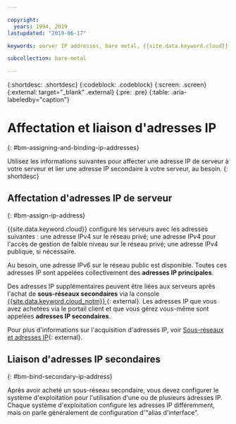 ```yaml
---

copyright:
  years: 1994, 2019
lastupdated: "2019-06-17"

keywords: server IP addresses, bare metal, {{site.data.keyword.cloud}}

subcollection: bare-metal

---
```


{:shortdesc: .shortdesc}
{:codeblock: .codeblock}
{:screen: .screen}
{:external: target="_blank" .external}
{:pre: .pre}
{:table: .aria-labeledby="caption"}

# Affectation et liaison d'adresses IP
{: #bm-assigning-and-binding-ip-addresses}

Utilisez les informations suivantes pour affecter une adresse IP de serveur à votre serveur et lier une adresse IP secondaire à votre serveur, au besoin.
{: shortdesc}

## Affectation d'adresses IP de serveur
{: #bm-assign-ip-address}

{{site.data.keyword.cloud}} configure les serveurs avec les adresses suivantes :
une adresse IPv4 sur le réseau privé;
une adresse IPv4 pour l'accès de gestion de faible niveau sur le réseau privé;
une adresse IPv4 publique, si nécessaire.

Au besoin, une adresse IPv6 sur le réseau public est disponible. Toutes ces adresses IP
sont appelées collectivement des **adresses IP principales**.

Des adresses IP supplémentaires peuvent être liées aux serveurs après l'achat de **sous-réseaux secondaires** via la console [{{site.data.keyword.cloud_notm}} ](https://cloud.ibm.com){: external}. Les adresses IP que vous avez achetées via le portail client
et que vous gérez vous-même sont appelées **adresses IP secondaires**.

Pour plus d'informations sur l'acquisition d'adresses IP, voir [Sous-réseaux et adresses IP](https://cloud.ibm.com/docs/infrastructure/subnets/){: external}.


## Liaison d'adresses IP secondaires
{: #bm-bind-secondary-ip-address}

Après avoir acheté un sous-réseau secondaire, vous devez configurer le système d'exploitation pour l'utilisation d'une ou de plusieurs adresses IP. Chaque système d'exploitation configure les adresses IP différemment, mais on parle généralement de configuration d'"alias d'interface".
